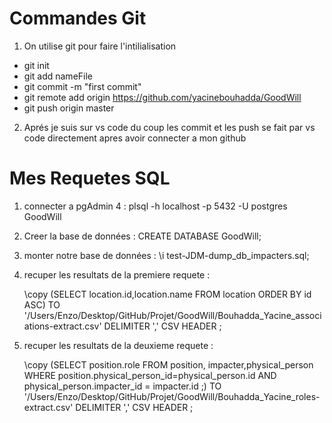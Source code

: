 # Commandes Git


1. On utilise git pour faire l'intilialisation 
* git init
* git add nameFile
* git commit -m "first commit"
* git remote add origin https://github.com/yacinebouhadda/GoodWill 
* git push origin master
2. Aprés je suis sur vs code du coup les commit et les push se fait par vs code directement apres avoir connecter a mon github 

# Mes Requetes SQL
1. connecter a pgAdmin 4 : plsql -h localhost  -p 5432 -U postgres GoodWill
2. Creer la base de données : CREATE DATABASE GoodWill;
3. monter notre base de données : \i test-JDM-dump_db_impacters.sql;
4. recuper les resultats de la premiere requete :

    \copy (SELECT location.id,location.name FROM location
           ORDER BY id ASC) 
           TO '/Users/Enzo/Desktop/GitHub/Projet/GoodWill/Bouhadda_Yacine_associations-extract.csv' DELIMITER ',' CSV HEADER ;

5. recuper les resultats de la deuxieme requete :

    \copy (SELECT position.role FROM position, impacter,physical_person 
            WHERE position.physical_person_id=physical_person.id 
            AND physical_person.impacter_id = impacter.id ;) 
            TO '/Users/Enzo/Desktop/GitHub/Projet/GoodWill/Bouhadda_Yacine_roles-extract.csv'  DELIMITER ',' CSV HEADER ;
